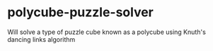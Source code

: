 # polycube-puzzle-solver
 Will solve a type of puzzle cube known as a polycube using Knuth's dancing links algorithm

